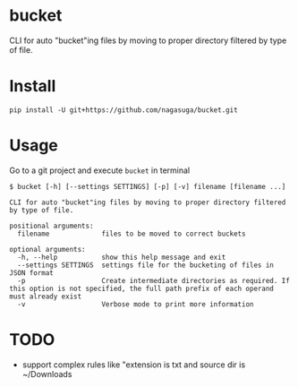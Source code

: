 bucket
======

CLI for auto "bucket"ing files by moving to proper directory filtered by type of file.


Install
=======

```
pip install -U git+https://github.com/nagasuga/bucket.git
```


Usage
=====

Go to a git project and execute `bucket` in terminal

```
$ bucket [-h] [--settings SETTINGS] [-p] [-v] filename [filename ...]

CLI for auto "bucket"ing files by moving to proper directory filtered by type of file.

positional arguments:
  filename             files to be moved to correct buckets

optional arguments:
  -h, --help           show this help message and exit
  --settings SETTINGS  settings file for the bucketing of files in JSON format
  -p                   Create intermediate directories as required. If this option is not specified, the full path prefix of each operand must already exist
  -v                   Verbose mode to print more information
```


TODO
====

* support complex rules like "extension is txt and source dir is ~/Downloads
